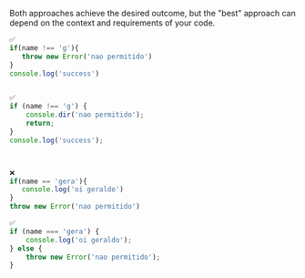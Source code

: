 
Both approaches achieve the desired outcome, but the "best" approach can depend on the context and requirements of your code.

```js
✅
if(name !== 'g'){
   throw new Error('nao permitido')
} 
console.log('success')


✅
if (name !== 'g') {
    console.dir('nao permitido');
    return;
} 
console.log('success');



❌
if(name == 'gera'){
   console.log('oi geraldo')
} 
throw new Error('nao permitido')

✅
if (name === 'gera') {
    console.log('oi geraldo');
} else {
    throw new Error('nao permitido');
}


```